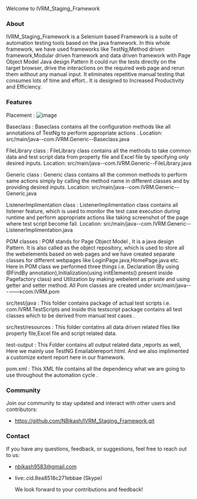 Welcome to IVRM_Staging_Framework 
### About ###
IVRM_Staging_Framework is a Selenium based Framework is a suite of automation testing tools based on the java framework. 
In this whole framework, we have used frameworks like TestNg,Method driven framework,Modular driven framework and data driven framework with Page Object Model Java design Pattern
It could run the tests directly on the target browser, drive the interactions on the required web page and rerun them without any manual input. 
It eliminates repetitive manual testing that consumes lots of time and effort.. It is designed to Increased Productivity and Efficiency.

### Features ###
Placement : ![image](https://github.com/NBikash/IVRM_Staging_Framework/assets/142663912/5686801e-1fc4-4ff6-a80a-3fd49439cd35)




Baseclass : Baseclass contains all the configuration methods like all annotations of TestNg to perform appropriate actions .
                    Location: src/main/java--com.IVRM.Generic--Baseclass.java


                    
FileLibrary class : FileLibrary class contains all the methods to take common data and test script data from property file and Excel file by specifying only desired inputs.
                   Location: src/main/java--com.IVRM.Generic--FileLibrary.java

                   
Generic class : Generic class contains all the common methods to perform same actions simply by calling the method name in different classes and by providing desired inputs. 
                   Location: src/main/java--com.IVRM.Generic--Generic.java

                   
ListenerImplimentation class : ListenerImplimentation class contains all listener feature, which is used to monitor the test case execution during runtime and perform appropriate actions like taking screenshot of the page where test script become fail.
                   Location: src/main/java--com.IVRM.Generic--ListenerImplimentation.java

                   
POM classes : POM stands for Page Object Model , It is a java design Pattern. It is also called as the object repository, which is used to store all the webelements based on web pages and we have created separate classes for different webpages like LoginPage.java,HomePage.java etc.
            Here in POM class we performed three things i.e. Declaration (By using @FindBy annotation),Initialization(using initElements() present inside Pagefactory class) and Utilization by making webelemt as private and using getter and setter method. 
            All Pom classes are created under src/main/java------>com.IVRM.pom

            
src/test/java : This folder contains package of actual test scripts i.e. com.IVRM.TestScripts and inside this testscript package contains all test classes which to be derived from manual test cases .    


src/test/resources : This folder contatins all data driven related files like property file,Excel file and script related data.


test-output : This Folder contains all output related data ,reports as well, Here we mainly use TestNG Emailablereport.html. And we also implimented a customize extent report here in our framework.


pom.xml : This XML file contains all the dependency what we are going to use throughout the automation cycle .

### Community ##
Join our community to stay updated and interact with other users and contributors:
- https://github.com/NBikash/IVRM_Staging_Framework.git
  
### Contact ##
If you have any questions, feedback, or suggestions, feel free to reach out to us:
- nbikash9583@gmail.com
- live:.cid.8ea8518c271ebbae  (Skype)

  We look forward to your contributions and feedback!
